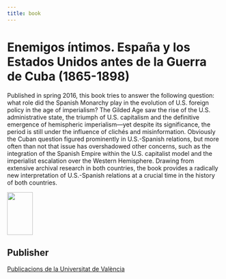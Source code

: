 ```yaml
---
title: book
---
```


# Enemigos íntimos. España y los Estados Unidos antes de la Guerra de Cuba (1865-1898) 

Published in spring 2016, this book tries to answer the following question: what role did the Spanish Monarchy play in the evolution of U.S. foreign policy in the age of imperialism? The Gilded Age saw the rise of the U.S. administrative state, the triumph of U.S. capitalism and the definitive emergence of hemispheric imperialism—yet despite its significance, the period is still under the influence of clichés and misinformation. Obviously the Cuban question figured prominently in U.S.-Spanish relations, but more often than not that issue has overshadowed other concerns, such as the integration of the Spanish Empire within the U.S. capitalist model and the imperialist escalation over the Western Hemisphere. Drawing from extensive archival research in both countries, the book provides a radically new interpretation of U.S.-Spanish relations at a crucial time in the history of both countries.


<image src="https://github.com/user-attachments/assets/6b137d4c-e47b-417d-97f8-abd6188be5e9" width="60" height="100">


## Publisher
[Publicacions de la Universitat de València](https://puv.uv.es/enemigos-intimos.html)
